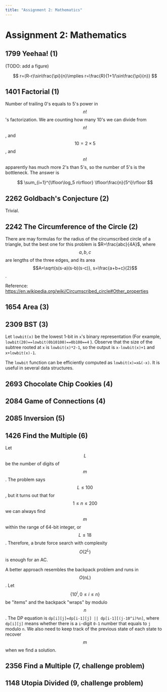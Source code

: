 ```yaml
---
title: "Assignment 2: Mathematics"
---
```


# Assignment 2: Mathematics

## 1799 Yeehaa! (1)

(TODO: add a figure)

$$
r=(R-r)\sin\frac{\pi}{n}\implies r=\frac{R}{1+1/\sin\frac{\pi}{n}}
$$

## 1401 Factorial (1)

Number of trailing 0's equals to 5's power in $$n!$$'s factorization. We are counting how many 10's we can divide from $$n!$$, and $$10=2\times5$$, and $$n!$$ apparently has much more 2's than 5's, so the number of 5's is the bottleneck. The answer is 

$$
\sum_{i=1}^{\lfloor\log_5 n\rfloor} \lfloor\frac{n}{5^i}\rfloor
$$

## 2262 Goldbach's Conjecture (2)

Trivial.

## 2242 The Circumference of the Circle (2)

There are may formulas for the radius of the circumscribed circle of a triangle, but the best one for this problem is $R=\frac{abc}{4A}​$, where ​$$a,b,c​$$ are lengths of the three edges, and its area ​$$A=\sqrt{s(s-a)(s-b)(s-c)}, s=\frac{a+b+c}{2}​$$.

Reference: https://en.wikipedia.org/wiki/Circumscribed_circle#Other_properties

## 1654 Area (3)



## 2309 BST (3)

Let `lowbit(x)` be the lowest 1-bit in `x`'s binary representation (For example, `lowbit(20)==lowbit(0b10100)==0b100==4` ). Observe that the size of the subtree rooted at `x` is `lowbit(x)*2-1`, so the output is `x-lowbit(x)+1` and `x+lowbit(x)-1`.

The `lowbit` function can be efficiently computed as `lowbit(x)=x&(-x)`. It is useful in several data structures.

## 2693 Chocolate Chip Cookies (4)




## 2084 Game of Connections (4)



## 2085 Inversion (5)




## 1426 Find the Multiple (6)

Let $$L$$ be the number of digits of $$m$$. The problem says $$L\leq100$$, but it turns out that for $$1\leq n\leq200$$ we can always find $$m$$ within the range of 64-bit integer, or $$L\leq18$$. Therefore, a brute force search with complexity $$O(2^L)$$ is enough for an AC.

A better approach resembles the backpack problem and runs in $$O(nL)$$. Let $$\{10^i, 0\leq i \leq n\}$$ be "items" and the backpack "wraps" by modulo $$n$$. The DP equation is `dp[i][j]=dp[i-1][j] || dp[i-1][(j-10^i)%n]`, where `dp[i][j]` means whether there is a `i`-digit `0-1` number that equals to `j` modulo `n`. We also need to keep track of the previous state of each state to recover $$m$$ when we find a solution.

## 2356 Find a Multiple (7, challenge problem)



## 1148 Utopia Divided (9, challenge problem)

